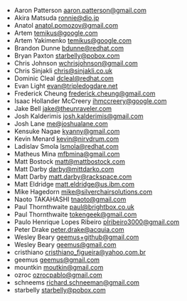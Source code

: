 * Aaron Patterson <aaron.patterson@gmail.com>
* Akira Matsuda <ronnie@dio.jp>
* Anatol <anatol.pomozov@gmail.com>
* Artem <temikus@google.com>
* Artem Yakimenko <temikus@google.com>
* Brandon Dunne <bdunne@redhat.com>
* Bryan Paxton <starbelly@pobox.com>
* Chris Johnson <wchrisjohnson@gmail.com>
* Chris Sinjakli <chris@sinjakli.co.uk>
* Dominic Cleal <dcleal@redhat.com>
* Evan Light <evan@tripledogdare.net>
* Frederick Cheung <frederick.cheung@gmail.com>
* Isaac Hollander McCreery <ihmccreery@google.com>
* Jake Bell <jake@theunraveler.com>
* Josh Kalderimis <josh.kalderimis@gmail.com>
* Josh Lane <me@joshualane.com>
* Kensuke Nagae <kyanny@gmail.com>
* Kevin Menard <kevin@nirvdrum.com>
* Ladislav Smola <lsmola@redhat.com>
* Matheus Mina <mfbmina@gmail.com>
* Matt Bostock <matt@mattbostock.com>
* Matt Darby <darby@mittdarko.com>
* Matt Darby <matt.darby@rackspace.com>
* Matt Eldridge <matt.eldridge@us.ibm.com>
* Mike Hagedorn <mike@silverchairsolutions.com>
* Naoto TAKAHASHI <tnaoto@gmail.com>
* Paul Thornthwaite <paul@brightbox.co.uk>
* Paul Thornthwaite <tokengeek@gmail.com>
* Paulo Henrique Lopes Ribeiro <plribeiro3000@gmail.com>
* Peter Drake <peter.drake@acquia.com>
* Wesley Beary <geemus+github@gmail.com>
* Wesley Beary <geemus@gmail.com>
* cristhiano <cristhiano_figueira@yahoo.com.br>
* geemus <geemus@gmail.com>
* mountkin <moutkin@gmail.com>
* ozroc <ozrocpablo@gmail.com>
* schneems <richard.schneeman@gmail.com>
* starbelly <starbelly@pobox.com>